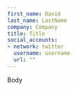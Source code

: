 ```yaml
---
first_name: David
last_name: LastName
company: Company
title: Title
social_accounts:
- network: twitter
  username: username
  url: ""
---
```


Body
